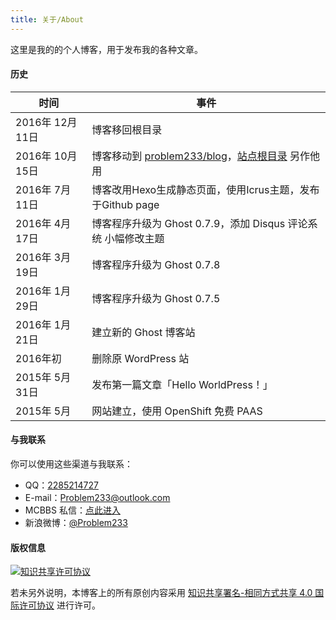 ```yaml
---
title: 关于/About
---
```


这里是我的的个人博客，用于发布我的各种文章。

#### 历史
| 时间 | 事件 |
|-|-|
| 2016年 12月 11日 | 博客移回根目录 |
| 2016年 10月 15日 | 博客移动到 [problem233/blog](https://github.com/Problem233/blog)，[站点根目录](/) 另作他用 |
| 2016年 7月 11日 | 博客改用Hexo生成静态页面，使用Icrus主题，发布于Github page |
| 2016年 4月 17日 | 博客程序升级为 Ghost 0.7.9，添加 Disqus 评论系统 小幅修改主题 |
| 2016年 3月 19日 | 博客程序升级为 Ghost 0.7.8 |
| 2016年 1月 29日 | 博客程序升级为 Ghost 0.7.5 |
| 2016年 1月 21日 | 建立新的 Ghost 博客站 |
| 2016年初 | 删除原 WordPress 站 |
| 2015年 5月 31日 | 发布第一篇文章「Hello WorldPress！」 |
| 2015年 5月 | 网站建立，使用 OpenShift 免费 PAAS |

#### 与我联系

你可以使用这些渠道与我联系：

- QQ：[2285214727](http://wpa.qq.com/msgrd?v=3&amp;uin=2285214727&amp;site=qq&amp;menu=yes)
- E-mail：[Problem233@outlook.com](mailto:Problem233@outlook.com)
- MCBBS 私信：[点此进入](http://www.mcbbs.net/home.php?mod=space&amp;uid=312328)
- 新浪微博：[@Problem233](http://www.weibo.com/qq2285214727)

#### 版权信息

[![知识共享许可协议](https://i.creativecommons.org/l/by-sa/4.0/88x31.png)](http://creativecommons.org/licenses/by-sa/4.0/)

若未另外说明，本博客上的所有原创内容采用 [知识共享署名-相同方式共享 4.0 国际许可协议](http://creativecommons.org/licenses/by-sa/4.0/) 进行许可。
